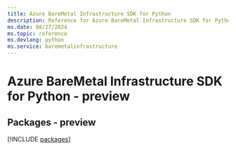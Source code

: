 ```yaml
---
title: Azure BareMetal Infrastructure SDK for Python
description: Reference for Azure BareMetal Infrastructure SDK for Python
ms.date: 08/27/2024
ms.topic: reference
ms.devlang: python
ms.service: baremetalinfrastructure
---
```

# Azure BareMetal Infrastructure SDK for Python - preview
## Packages - preview
[!INCLUDE [packages](baremetal-infrastructure-index.md)]